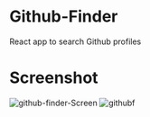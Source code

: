 # Github-Finder
React app to search Github profiles

# Screenshot
![github-finder-Screen](https://user-images.githubusercontent.com/61586802/142254468-75df8726-f12b-4b1e-98c9-e62c70b98a09.PNG)
![githubf](https://user-images.githubusercontent.com/61586802/142724401-e42a9c8a-05aa-4194-8012-0abf340a293e.PNG)



